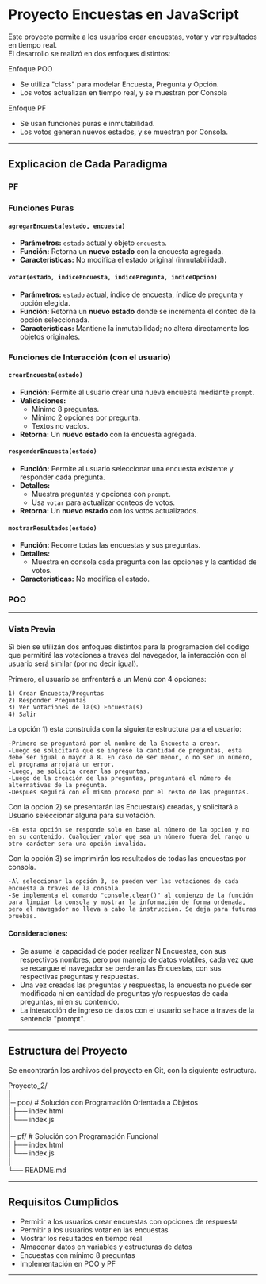 # Proyecto Encuestas en JavaScript

Este proyecto permite a los usuarios crear encuestas, votar y ver resultados en tiempo real.\
El desarrollo se realizó en dos enfoques distintos:


Enfoque POO
- Se utiliza "class" para modelar Encuesta, Pregunta y Opción.
- Los votos actualizan en tiempo real, y se muestran por Consola

Enfoque PF
- Se usan funciones puras e inmutabilidad.
- Los votos generan nuevos estados, y se muestran por Consola.

------------------------------------------------------------
## Explicacion de Cada Paradigma

### PF

### Funciones Puras

#### `agregarEncuesta(estado, encuesta)`
- **Parámetros:** `estado` actual y objeto `encuesta`.  
- **Función:** Retorna un **nuevo estado** con la encuesta agregada.  
- **Características:** No modifica el estado original (inmutabilidad).  

#### `votar(estado, indiceEncuesta, indicePregunta, indiceOpcion)`
- **Parámetros:** `estado` actual, índice de encuesta, índice de pregunta y opción elegida.  
- **Función:** Retorna un **nuevo estado** donde se incrementa el conteo de la opción seleccionada.  
- **Características:** Mantiene la inmutabilidad; no altera directamente los objetos originales.  

### Funciones de Interacción (con el usuario)

#### `crearEncuesta(estado)`
- **Función:** Permite al usuario crear una nueva encuesta mediante `prompt`.  
- **Validaciones:**  
  - Mínimo 8 preguntas.  
  - Mínimo 2 opciones por pregunta.  
  - Textos no vacíos.  
- **Retorna:** Un **nuevo estado** con la encuesta agregada.  

#### `responderEncuesta(estado)`
- **Función:** Permite al usuario seleccionar una encuesta existente y responder cada pregunta.  
- **Detalles:**  
  - Muestra preguntas y opciones con `prompt`.  
  - Usa `votar` para actualizar conteos de votos.  
- **Retorna:** Un **nuevo estado** con los votos actualizados.  

#### `mostrarResultados(estado)`
- **Función:** Recorre todas las encuestas y sus preguntas.  
- **Detalles:**  
  - Muestra en consola cada pregunta con las opciones y la cantidad de votos.  
- **Características:** No modifica el estado.  

### POO

------------------------------------------------------------
### Vista Previa

Si bien se utilizán dos enfoques distintos para la programación del codigo que permitirá las votaciones a traves del navegador, la interacción con el usuario será similar (por no decir igual).


Primero, el usuario se enfrentará a un Menú con 4 opciones:

    1) Crear Encuesta/Preguntas
    2) Responder Preguntas
    3) Ver Votaciones de la(s) Encuesta(s)
    4) Salir

La opción 1) esta construida  con la siguiente estructura para el usuario:

    -Primero se preguntará por el nombre de la Encuesta a crear.
    -Luego se solicitará que se ingrese la cantidad de preguntas, esta debe ser igual o mayor a 8. En caso de ser menor, o no ser un número, el programa arrojará un error.
    -Luego, se solicita crear las preguntas.
    -Luego de la creación de las preguntas, preguntará el número de alternativas de la pregunta.
    -Despues seguirá con el mismo proceso por el resto de las preguntas.


Con la opcion 2) se presentarán las Encuesta(s) creadas, y solicitará a Usuario seleccionar alguna para su votación.
    
    -En esta opción se responde solo en base al número de la opcion y no en su contenido. Cualquier valor que sea un número fuera del rango u otro carácter sera una opción invalida.

Con la opción 3) se imprimirán los resultados de todas las encuestas por consola.
    
    -Al seleccionar la opción 3, se pueden ver las votaciones de cada encuesta a traves de la consola.
    -Se implementa el comando "console.clear()" al comienzo de la función para limpiar la consola y mostrar la información de forma ordenada, pero el navegador no lleva a cabo la instrucción. Se deja para futuras pruebas.


#### Consideraciones:
-   Se asume la capacidad de poder realizar N Encuestas, con sus respectivos nombres, pero por manejo de datos volatiles, cada vez que se recargue el navegador se perderan las Encuestas, con sus respectivas preguntas y respuestas.
-   Una vez creadas las preguntas y respuestas, la encuesta no puede ser modificada ni en cantidad de preguntas y/o respuestas de cada preguntas, ni en su contenido.
-   La interacción de ingreso de datos con el usuario se hace a traves de la sentencia "prompt".

------------------------------------------------------------
## Estructura del Proyecto

Se encontrarán los archivos del proyecto en Git, con la siguiente estructura. 

Proyecto_2/\
|\
|─ poo/ # Solución con Programación Orientada a Objetos\
|    ├── index.html\
|    └── index.js  \
|\
|─ pf/ # Solución con Programación Funcional\
|    ├── index.html\
|    └── index.js\
|\
└── README.md


------------------------------------------------------------
## Requisitos Cumplidos

- Permitir a los usuarios crear encuestas con opciones de respuesta
- Permitir a los usuarios votar en las encuestas
- Mostrar los resultados en tiempo real
- Almacenar datos en variables y estructuras de datos
- Encuestas con mínimo 8 preguntas
- Implementación en POO y PF


------------------------------------------------------------



